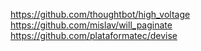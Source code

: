 <https://github.com/thoughtbot/high_voltage>  
<https://github.com/mislav/will_paginate>  
<https://github.com/plataformatec/devise>
